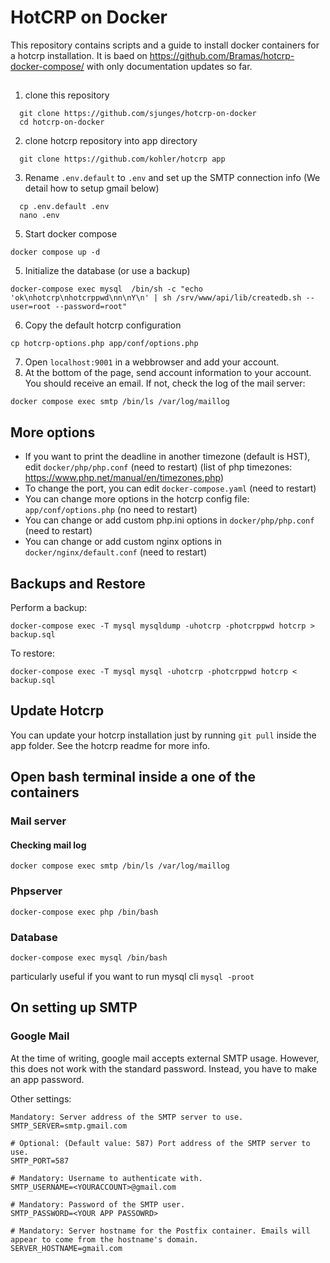 # HotCRP on Docker

This repository contains scripts and a guide to install docker containers for a hotcrp installation. It is baed on https://github.com/Bramas/hotcrp-docker-compose/ with only documentation updates so far. 

##
1. clone this repository
  ```
    git clone https://github.com/sjunges/hotcrp-on-docker
    cd hotcrp-on-docker
  ```
2. clone hotcrp repository into app directory
  ```
    git clone https://github.com/kohler/hotcrp app
  ```
3. Rename `.env.default` to `.env` and set up the SMTP connection info (We detail how to setup gmail below)
  ```
    cp .env.default .env
    nano .env
  ```
5. Start docker compose
  ```
  docker compose up -d
  ```
5. Initialize the database (or use a backup)
  ```
  docker-compose exec mysql  /bin/sh -c "echo 'ok\nhotcrp\nhotcrppwd\nn\nY\n' | sh /srv/www/api/lib/createdb.sh --user=root --password=root"
  ```
6. Copy the default hotcrp configuration
  ```
  cp hotcrp-options.php app/conf/options.php
  ```
7. Open `localhost:9001` in a webbrowser and add your account.
8. At the bottom of the page, send account information to your account. You should receive an email. If not, check the log of the mail server:
```
docker compose exec smtp /bin/ls /var/log/maillog
```

## More options

* If you want to print the deadline in another timezone (default is HST), edit `docker/php/php.conf` (need to restart) (list of php timezones: https://www.php.net/manual/en/timezones.php)
* To change the port, you can edit `docker-compose.yaml` (need to restart)
* You can change more options in the hotcrp config file: `app/conf/options.php` (no need to restart)
* You can change or add custom php.ini options in `docker/php/php.conf` (need to restart)
* You can change or add custom nginx options in `docker/nginx/default.conf` (need to restart)


## Backups and Restore

Perform a backup:
```
docker-compose exec -T mysql mysqldump -uhotcrp -photcrppwd hotcrp > backup.sql
```

To restore:
```
docker-compose exec -T mysql mysql -uhotcrp -photcrppwd hotcrp < backup.sql
```


## Update Hotcrp
You can update your hotcrp installation just by running `git pull` inside the app folder. See the hotcrp readme for more info.


## Open bash terminal inside a one of the containers

### Mail server

#### Checking mail log
```
docker compose exec smtp /bin/ls /var/log/maillog 
```

### Phpserver
```
docker-compose exec php /bin/bash
```

### Database
```
docker-compose exec mysql /bin/bash
```
particularly useful if you want to run mysql cli `mysql -proot`

## On setting up SMTP

### Google Mail
At the time of writing, google mail accepts external SMTP usage. However, this does not work with the standard password. Instead, you have to make an app password. 

Other settings:
```
Mandatory: Server address of the SMTP server to use.
SMTP_SERVER=smtp.gmail.com

# Optional: (Default value: 587) Port address of the SMTP server to use.
SMTP_PORT=587

# Mandatory: Username to authenticate with.
SMTP_USERNAME=<YOURACCOUNT>@gmail.com

# Mandatory: Password of the SMTP user.
SMTP_PASSWORD=<YOUR APP PASSOWRD>

# Mandatory: Server hostname for the Postfix container. Emails will appear to come from the hostname's domain.
SERVER_HOSTNAME=gmail.com
```
